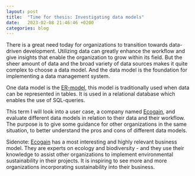 ```yaml
---
layout: post
title:  "Time for thesis: Investigating data models"
date:   2023-02-08 21:46:46 +0200
categories: blog
---
```


There is a great need today for organizations to transition towards data-driven development. Utilizing data can greatly enhance the workflow and give insights that enable the organization to grow within its field. But the sheer amount of data and the broad variety of data sources makes it quite complex to choose a data model. And the data model is the foundation for implementing a data management system. 

One data model is the [ER-model], this model is traditionally used when data can be represented in tables. It is used in a relational database which enables the use of SQL-queries. 

This term I will look into a user case, a company named [Ecogain], and evaluate different data models in relation to their data and their workflow. The purpose is to give some guidance for other organizations in the same situation, to better understand the pros and cons of different data models.

Sidenote: [Ecogain] has a most interesting and highly relevant business model. They are experts on ecology and biodiversity - and they use their knowledge to assist other organizations to implement environmental sustainability in their projects. It is inspiring to see more and more organizations incorporating sustainability into their business.

[Ecogain]: https://www.ecogain.se
[ER-model]: https://en.wikipedia.org/wiki/Entity?relationship_model